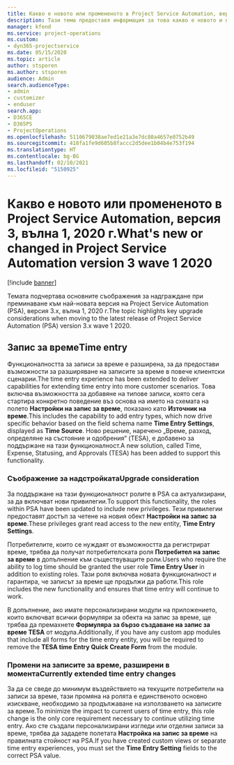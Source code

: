 ```yaml
---
title: Какво е новото или промененото в Project Service Automation, версия 3.x, вълна 1, 2020 г.
description: Тази тема предоставя информация за това какво е новото и промененото в Project Service Automation, версия 3, вълна 1, 2020 г.
manager: kfend
ms.service: project-operations
ms.custom:
- dyn365-projectservice
ms.date: 05/15/2020
ms.topic: article
author: stsporen
ms.author: stsporen
audience: Admin
search.audienceType:
- admin
- customizer
- enduser
search.app:
- D365CE
- D365PS
- ProjectOperations
ms.openlocfilehash: 5110679038ae7ed1e21a3e7dc80a4657e0752b49
ms.sourcegitcommit: 418fa1fe9d605b8faccc2d5dee1b04b4e753f194
ms.translationtype: HT
ms.contentlocale: bg-BG
ms.lasthandoff: 02/10/2021
ms.locfileid: "5150925"
---
```

# <a name="whats-new-or-changed-in-project-service-automation-version-3-wave-1-2020"></a><span data-ttu-id="c19f8-103">Какво е новото или промененото в Project Service Automation, версия 3, вълна 1, 2020 г.</span><span class="sxs-lookup"><span data-stu-id="c19f8-103">What's new or changed in Project Service Automation version 3 wave 1 2020</span></span>

[!include [banner](../includes/psa-now-project-operations.md)]

<span data-ttu-id="c19f8-104">Темата подчертава основните съображения за надграждане при преминаване към най-новата версия на Project Service Automation (PSA), версия 3.x, вълна 1, 2020 г.</span><span class="sxs-lookup"><span data-stu-id="c19f8-104">The topic highlights key upgrade considerations when moving to the latest release of Project Service Automation (PSA) version 3.x wave 1 2020.</span></span>

## <a name="time-entry"></a><span data-ttu-id="c19f8-105">Запис за време</span><span class="sxs-lookup"><span data-stu-id="c19f8-105">Time entry</span></span>
<span data-ttu-id="c19f8-106">Функционалността за записи за време е разширена, за да предостави възможности за разширяване на записите за време в повече клиентски сценарии.</span><span class="sxs-lookup"><span data-stu-id="c19f8-106">The time entry experience has been extended to deliver capabilities for extending time entry into more customer scenarios.</span></span> <span data-ttu-id="c19f8-107">Това включва възможността за добавяне на типове записи, която сега стартира конкретно поведение въз основа на името на схемата на полето **Настройки на запис за време**, показано като **Източник на време**.</span><span class="sxs-lookup"><span data-stu-id="c19f8-107">This includes the capability to add entry types, which now drive specific behavior based on the field schema name **Time Entry Settings**, displayed as **Time Source**.</span></span> <span data-ttu-id="c19f8-108">Ново решение, наречено „Време, разход, определяне на състояние и одобрения“ (TESA), е добавено за поддържане на тази функционалност.</span><span class="sxs-lookup"><span data-stu-id="c19f8-108">A new solution, called Time, Expense, Statusing, and Approvals (TESA) has been added to support this functionality.</span></span>

### <a name="upgrade-consideration"></a><span data-ttu-id="c19f8-109">Съображение за надстройката</span><span class="sxs-lookup"><span data-stu-id="c19f8-109">Upgrade consideration</span></span>
<span data-ttu-id="c19f8-110">За поддържане на тази функционалност ролите в PSA са актуализирани, за да включват нови привилегии.</span><span class="sxs-lookup"><span data-stu-id="c19f8-110">To support this functionality, the roles within PSA have been updated to include new privileges.</span></span> <span data-ttu-id="c19f8-111">Тези привилегии предоставят достъп за четене на новия обект **Настройки на запис за време**.</span><span class="sxs-lookup"><span data-stu-id="c19f8-111">These privileges grant read access to the new entity, **Time Entry Settings**.</span></span>

<span data-ttu-id="c19f8-112">Потребителите, които се нуждаят от възможността да регистрират време, трябва да получат потребителската роля **Потребител на запис за време** в допълнение към съществуващите роли.</span><span class="sxs-lookup"><span data-stu-id="c19f8-112">Users who require the ability to log time should be granted the user role **Time Entry User** in addition to existing roles.</span></span> <span data-ttu-id="c19f8-113">Тази роля включва новата функционалност и гарантира, че записът за време ще продължи да работи.</span><span class="sxs-lookup"><span data-stu-id="c19f8-113">This role includes the new functionality and ensures that time entry will continue to work.</span></span>

<span data-ttu-id="c19f8-114">В допълнение, ако имате персонализирани модули на приложението, които включват всички формуляри за обекта на запис за време, ще трябва да премахнете **Формуляра за бързо създаване на запис за време TESA** от модула.</span><span class="sxs-lookup"><span data-stu-id="c19f8-114">Additionally, if you have any custom app modules that include all forms for the time entry entity, you will be required to remove the **TESA time Entry Quick Create Form** from the module.</span></span>

### <a name="currently-extended-time-entry-changes"></a><span data-ttu-id="c19f8-115">Промени на записите за време, разширени в момента</span><span class="sxs-lookup"><span data-stu-id="c19f8-115">Currently extended time entry changes</span></span>
<span data-ttu-id="c19f8-116">За да се сведе до минимум въздействието на текущите потребители на записи за време, тази промяна на ролята е единственото основно изискване, необходимо за продължаване на използването на записите за време.</span><span class="sxs-lookup"><span data-stu-id="c19f8-116">To minimize the impact to current users of time entry, this role change is the only core requirement necessary to continue utilizing time entry.</span></span> <span data-ttu-id="c19f8-117">Ако сте създали персонализирани изгледи или отделни записи за време, трябва да зададете полетата **Настройка на запис за време** на правилната стойност на PSA.</span><span class="sxs-lookup"><span data-stu-id="c19f8-117">If you have created custom views or separate time entry experiences, you must set the **Time Entry Setting** fields to the correct PSA value.</span></span>
